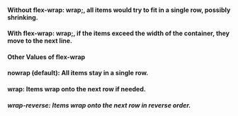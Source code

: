 #### Without flex-wrap: wrap;, all items would try to fit in a single row, possibly shrinking.

#### With flex-wrap: wrap;, if the items exceed the width of the container, they move to the next line.

#### Other Values of flex-wrap
#### nowrap (default): All items stay in a single row.

#### wrap: Items wrap onto the next row if needed.

##### wrap-reverse: Items wrap onto the next row in reverse order.

